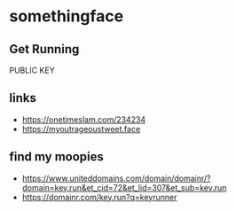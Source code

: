 # somethingface
## Get Running
PUBLIC KEY
## links
* https://onetimeslam.com/234234
* https://myoutrageoustweet.face

## find my moopies
* https://www.uniteddomains.com/domain/domainr/?domain=key.run&et_cid=72&et_lid=307&et_sub=key.run
* https://domainr.com/key.run?q=keyrunner
